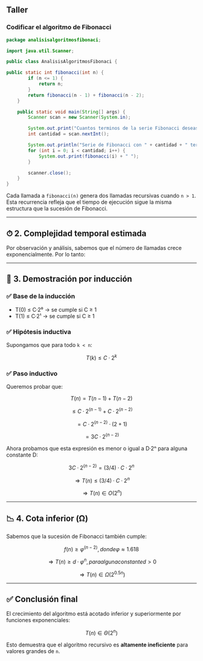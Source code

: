 ## Taller

### Codificar el algoritmo de Fibonacci

```java
package analisisalgoritmosfibonaci;

import java.util.Scanner;

public class AnalisisAlgoritmosFibonaci {

public static int fibonacci(int n) {
        if (n <= 1) {
            return n;
        }
        return fibonacci(n - 1) + fibonacci(n - 2);
    }

    public static void main(String[] args) {
        Scanner scan = new Scanner(System.in);

        System.out.print("Cuantos terminos de la serie Fibonacci deseas mostrar? ");
        int cantidad = scan.nextInt();

        System.out.println("Serie de Fibonacci con " + cantidad + " terminos:");
        for (int i = 0; i < cantidad; i++) {
            System.out.print(fibonacci(i) + " ");
        }

        scanner.close();
    }
}
```

Cada llamada a `fibonacci(n)` genera dos llamadas recursivas cuando `n > 1`. Esta recurrencia refleja que el tiempo de ejecución sigue la misma estructura que la sucesión de Fibonacci.

---

## ⏱ 2. Complejidad temporal estimada

Por observación y análisis, sabemos que el número de llamadas crece exponencialmente. Por lo tanto:

---

## 🧠 3. Demostración por inducción

### ✅ Base de la inducción

- T(0) ≤ C·2⁰ → se cumple si C ≥ 1
- T(1) ≤ C·2¹ → se cumple si C ≥ 1

### ✅ Hipótesis inductiva

Supongamos que para todo `k < n`:

```math
T(k) ≤ C·2^k
```

### ✅ Paso inductivo

Queremos probar que:

```math
T(n) = T(n-1) + T(n-2)
```

```math
≤ C·2^(n-1) + C·2^(n-2)
```

```math
= C·2^(n-2)·(2 + 1)
```

```math
= 3C·2^(n-2)
```

Ahora probamos que esta expresión es menor o igual a D·2ⁿ para alguna constante D:

```math
3C·2^(n-2) = (3/4)·C·2^n
```

```math
⇒ T(n) ≤ (3/4)·C·2^n
```

```math
⇒ T(n) ∈ O(2^n)
```

---

## 📉 4. Cota inferior (Ω)

Sabemos que la sucesión de Fibonacci también cumple:

```math
f(n) ≥ φ^(n-2), donde  φ ≈ 1.618
```

```math
⇒ T(n) ≥ d·φ^n, para alguna constante d > 0
```

```math
⇒ T(n) ∈ Ω(2^{0.5n})
```

---

## ✅ Conclusión final

El crecimiento del algoritmo está acotado inferior y superiormente por funciones exponenciales:

```math
T(n) ∈ Θ(2^n)
```

Esto demuestra que el algoritmo recursivo es **altamente ineficiente** para valores grandes de `n`.
